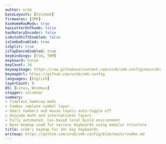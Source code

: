 ```yaml
---
author: urob
baseLayouts: [Colemak]
firmwares: [ZMK]
hasHomeRowMods: true
hasLetterOnThumb: false
hasRotaryEncoder: false
isAutoShiftEnabled: false
isComboEnabled: true
isSplit: true
isTapDanceEnabled: true
keybindings: [Vim, TWM]
keyboard: Corne
keyCount: 34
keymapImage: https://raw.githubusercontent.com/urob/zmk-config/main/draw/keymap.png
keymapUrl: https://github.com/urob/zmk-config
languages: [English]
layerCount: 6
OS: [Linux, Windows]
stagger: columnar
summary:
- Timeless homerow mods
- Combos replace symbol layer
- Smart numbers and mouse layers auto-toggle off
- Unicode math and international layers
- Fully automated, nix-based local build environment
- Base keymap used for various keyboards using modular structure
title: urob's keymap for 34+ key keyboards
writeup: https://github.com/urob/zmk-config/blob/main/readme.md
---
```

